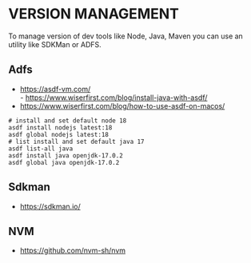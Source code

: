 <h1>VERSION MANAGEMENT</h1>
<p>To manage version of dev tools like Node, Java, Maven you can use an utility like SDKMan or ADFS.</p>
<h2>Adfs</h2>
<ul>
<li><a href="https://asdf-vm.com/">https://asdf-vm.com/</a><br>
- <a href="https://www.wiserfirst.com/blog/install-java-with-asdf/">https://www.wiserfirst.com/blog/install-java-with-asdf/</a></li>
<li><a href="https://www.wiserfirst.com/blog/how-to-use-asdf-on-macos/">https://www.wiserfirst.com/blog/how-to-use-asdf-on-macos/</a></li>
</ul>
<pre><code class="language-bash"># install and set default node 18
asdf install nodejs latest:18
asdf global nodejs latest:18
# list install and set default java 17
asdf list-all java
asdf install java openjdk-17.0.2
asdf global java openjdk-17.0.2
</code></pre>
<h2>Sdkman</h2>
<ul>
<li><a href="https://sdkman.io/">https://sdkman.io/</a></li>
</ul>
<h2>NVM</h2>
<ul>
<li><a href="https://github.com/nvm-sh/nvm">https://github.com/nvm-sh/nvm</a></li>
</ul>